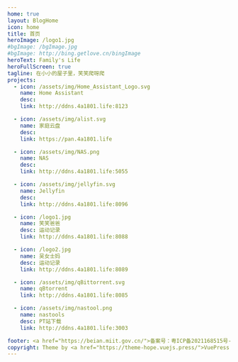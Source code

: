 ```yaml
---
home: true
layout: BlogHome
icon: home
title: 首页
heroImage: /logo1.jpg
#bgImage: /bgImage.jpg
#bgImage: http://bing.getlove.cn/bingImage
heroText: Family's Life
heroFullScreen: true
tagline: 在小小的屋子里，笑笑爬呀爬
projects:
  - icon: /assets/img/Home_Assistant_Logo.svg
    name: Home Assistant
    desc: 
    link: http://ddns.4a1801.life:8123

  - icon: /assets/img/alist.svg
    name: 家庭云盘
    desc: 
    link: https://pan.4a1801.life

  - icon: /assets/img/NAS.png
    name: NAS
    desc: 
    link: http://ddns.4a1801.life:5055

  - icon: /assets/img/jellyfin.svg
    name: Jellyfin
    desc: 
    link: http://ddns.4a1801.life:8096

  - icon: /logo1.jpg
    name: 笑笑爸爸
    desc: 运动记录
    link: http://ddns.4a1801.life:8088

  - icon: /logo2.jpg
    name: 吴女士妈
    desc: 运动记录
    link: http://ddns.4a1801.life:8089

  - icon: /assets/img/qBittorrent.svg
    name: qBtorrent
    link: http://ddns.4a1801.life:8085

  - icon: /assets/img/nastool.png
    name: nastools
    desc: PT站下载
    link: http://ddns.4a1801.life:3003

footer: <a href="https://beian.miit.gov.cn/">备案号：粤ICP备2021168515号-1</a>
copyright: Theme by <a href="https://theme-hope.vuejs.press/">VuePress Theme Hope</a> | MIT Licensed, Copyright © 2019-present Mr.Hope
---
```


